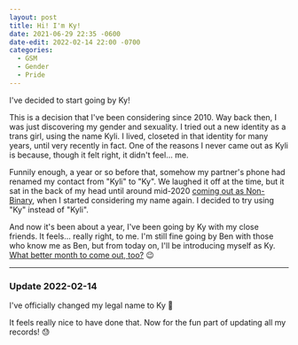 ```yaml
---
layout: post
title: Hi! I'm Ky!
date: 2021-06-29 22:35 -0600
date-edit: 2022-02-14 22:00 -0700
categories:
  - GSM
  - Gender
  - Pride
---
```


I've decided to start going by Ky!

This is a decision that I've been considering since 2010. Way back then, I was just discovering my gender and sexuality. I tried out a new identity as a trans girl, using the name Kyli. I lived, closeted in that identity for many years, until very recently in fact. One of the reasons I never came out as Kyli is because, though it felt right, it didn't feel... me.

Funnily enough, a year or so before that, somehow my partner's phone had renamed my contact from "Kyli" to "Ky". We laughed it off at the time, but it sat in the back of my head until around mid-2020 [coming out as Non-Binary](/Non-Binary), when I started considering my name again. I decided to try using "Ky" instead of "Kyli".

And now it's been about a year, I've been going by Ky with my close friends. It feels... really right, to me. I'm still fine going by Ben with those who know me as Ben, but from today on, I'll be introducing myself as Ky.
[What better month to come out, too?](/Inclusivity-pride-flags) 😉

---

### Update 2022-02-14 ###

I've officially changed my legal name to Ky 🥳

It feels really nice to have done that. Now for the fun part of updating all my records! 😓
